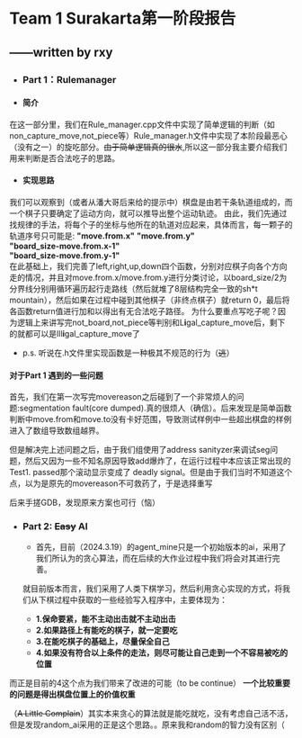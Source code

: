 # Team 1 Surakarta第一阶段报告
## ——written by rxy

- ### Part 1：Rulemanager
- #### 简介
在这一部分里，我们在Rule_manager.cpp文件中实现了简单逻辑的判断（如non_capture_move,not_piece等）Rule_manager.h文件中实现了本阶段最恶心（没有之一）的旋吃部分。~~由于简单逻辑真的很水~~,所以这一部分我主要介绍我们用来判断是否合法吃子的思路。
- #### 实现思路
我们可以观察到（或者从潘大哥后来给的提示中）棋盘是由若干条轨道组成的，而一个棋子只要确定了运动方向，就可以推导出整个运动轨迹。
由此，我们先通过找规律的手法，将每个子的坐标与他所在的轨道对应起来，具体而言，每一颗子的轨道序号只可能是:
**"move.from.x"**
**"move.from.y"**  
**"board_size-move.from.x-1"**  
**"board_size-move.from.y-1"**  
在此基础上，我们完善了left,right,up,down四个函数，分别对应棋子向各个方向走的情况，并且对move.from.x/move.from.y进行分类讨论，以board_size/2为分界线分别用循环遍历起行走路线（然后就堆了8层结构完全一致的sh*t mountain），然后如果在过程中碰到其他棋子（非终点棋子）就return 0，最后将各函数return值进行加和以得出有无合法吃子路径。
为什么要重点写吃子呢？因为逻辑上来讲写完not_board,not_piece等判别和L**i**gal_capture_move后，剩下的就都可以是Ill**i**gal_capture_move了

- p.s. 听说在.h文件里实现函数是一种极其不规范的行为（~~逃~~）

#### 对于Part 1 遇到的一些问题

首先，我们在第一次写完movereason之后碰到了一个非常烦人的问题:segmentation fault(core dumped).真的很烦人（确信）。后来发现是简单函数判断中move.from和move.to没有卡好范围，导致测试样例中一些超出棋盘的样例进入了数组导致数组越界。

但是解决完上述问题之后，由于我们组使用了address sanityzer来调试seg问题，然后又因为一些不知名原因导致add爆炸了，在运行过程中本应该正常出现的Test1. passed那个滚动显示变成了 deadly signal。但是由于我们当时不知道这个点，以为是原先的movereason不可救药了，于是选择重写

后来手搓GDB，发现原来方案也可行（恼）

- ### Part 2: ~~Easy~~ AI
  - 首先，目前（2024.3.19）的agent_mine只是一个初始版本的ai，采用了我们所认为的贪心算法，而在后续的大作业过程中我们将会对其进行完善。
  
  就目前版本而言，我们采用了人类下棋学习，然后利用贪心实现的方式，将我们从下棋过程中获取的一些经验写入程序中，主要体现为：

  - **1.保命要紧，能不主动出击就不主动出击**
  - **2.如果路径上有能吃的棋子，就一定要吃**
  - **3.在能吃棋子的基础上，尽量保全自己**
  - **4.如果没有符合以上条件的走法，则尽可能让自己走到一个不容易被吃的位置**

而正是目前的4这个点为我们带来了改进的可能（to be continue）
**一个比较重要的问题是得出棋盘位置上的价值权重**

（~~A Little Complain~~）其实本来贪心的算法就是能吃就吃，没有考虑自己活不活，但是发现random_ai采用的正是这个思路。。原来我和random的智力没有区别（
